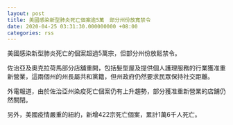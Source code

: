 ```yaml
---
layout: post
title: 美國感染新型肺炎死亡個案逾5萬　部分州份放寬禁令
date: 2020-04-25 03:31:30.000000000 +08:00
categories: rss
---
```


美國感染新型肺炎死亡的個案超過5萬宗，但部分州份放鬆禁令。

佐治亞及奧克拉荷馬部分店舖重開，包括髮型屋及提供個人護理服務的行業獲准重新營業，這兩個州的州長屬共和黨籍，但州政府仍然要求民眾保持社交距離。

外電報道，由於佐治亞州染疫死亡個案仍有上升趨勢，部分獲准重新營業的店舖仍然關閉。

另外，美國疫情嚴重的紐約，新增422宗死亡個案，累計1萬6千人死亡。
